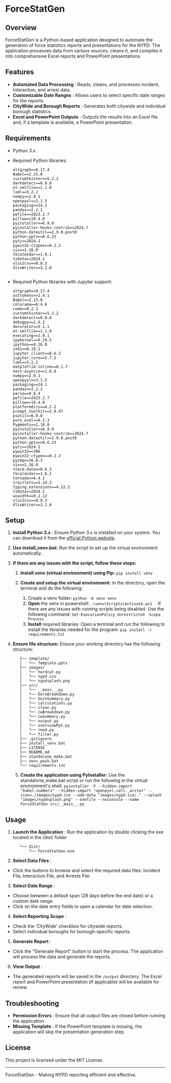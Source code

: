 # ForceStatGen

## Overview

ForceStatGen is a Python-based application designed to automate the generation of force statistics reports and presentations for the NYPD. The application processes data from various sources, cleans it, and compiles it into comprehensive Excel reports and PowerPoint presentations.

## Features

* **Automated Data Processing** : Reads, cleans, and processes incident, interaction, and arrest data.
* **Customizable Date Ranges** : Allows users to select specific date ranges for the reports.
* **CityWide and Borough Reports** : Generates both citywide and individual borough statistics.
* **Excel and PowerPoint Outputs** : Outputs the results into an Excel file and, if a template is available, a PowerPoint presentation.

## Requirements

* Python 3.x
* Required Python libraries:

  ```
  altgraph==0.17.4
  Babel==2.15.0
  customtkinter==5.2.2
  darkdetect==0.8.0
  et-xmlfile==1.1.0
  lxml==5.2.2
  numpy==2.0.1
  openpyxl==3.1.5
  packaging==24.1
  pandas==2.2.2
  pefile==2023.2.7
  pillow==10.4.0
  pyinstaller==6.9.0
  pyinstaller-hooks-contrib==2024.7
  python-dateutil==2.9.0.post0
  python-pptx==0.6.23
  pytz==2024.1
  pywin32-ctypes==0.2.2
  six==1.16.0
  tkcalendar==1.6.1
  tzdata==2024.1
  xlsx2csv==0.8.3
  XlsxWriter==3.2.0


  ```
* Required Python libraries with Jupyter support:

  ```
  altgraph==0.17.4
  asttokens==2.4.1
  Babel==2.15.0
  colorama==0.4.6
  comm==0.2.2
  customtkinter==5.2.2
  darkdetect==0.8.0
  debugpy==1.8.2
  decorator==5.1.1
  et-xmlfile==1.1.0
  executing==2.0.1
  ipykernel==6.29.5
  ipython==8.26.0
  jedi==0.19.1
  jupyter_client==8.6.2
  jupyter_core==5.7.2
  lxml==5.2.2
  matplotlib-inline==0.1.7
  nest-asyncio==1.6.0
  numpy==2.0.1
  openpyxl==3.1.5
  packaging==24.1
  pandas==2.2.2
  parso==0.8.4
  pefile==2023.2.7
  pillow==10.4.0
  platformdirs==4.2.2
  prompt_toolkit==3.0.47
  psutil==6.0.0
  pure_eval==0.2.3
  Pygments==2.18.0
  pyinstaller==6.9.0
  pyinstaller-hooks-contrib==2024.7
  python-dateutil==2.9.0.post0
  python-pptx==0.6.23
  pytz==2024.1
  pywin32==306
  pywin32-ctypes==0.2.2
  pyzmq==26.0.3
  six==1.16.0
  stack-data==0.6.3
  tkcalendar==1.6.1
  tornado==6.4.1
  traitlets==5.14.3
  typing_extensions==4.12.2
  tzdata==2024.1
  wcwidth==0.2.13
  xlsx2csv==0.8.3
  XlsxWriter==3.2.0

  ```

## Setup

1. **Install Python 3.x** : Ensure Python 3.x is installed on your system. You can download it from the [official Python website](https://www.python.org/downloads/).
2. **Use install_venv.bat:** Run the script to set up the virtual environment automatically.
3. **If there are any issues with the script, follow these steps:**

   1. **Install venv (virtual environment) using Pip:**
      `pip install venv`
   2. **Create and setup the virtual environment:** In the directory, open the terminal and do the following:

      1. Create a venv folder:
         `python -m venv venv `
      2. **Open** the venv in powershell:
         `.\venv\Scripts\Activate.ps1  `
         If there are any issues with running scripts being disabled. Use the following command:
         `Set-ExecutionPolicy Unrestricted -Scope Process`
      3. **Install** required libraries: Open a terminal and run the following to install the libraries needed for the program:
         `pip install -r requirements.txt`
4. **Ensure file structure:** Ensure your working directory has the following structure:

   ```
      ├── template/
      │   └── Template.pptx
      ├── images/
      │   └── hardcut.py
      │   └── nypd.ico
      │   └── nypdsplash.png
      ├── src/
      │   └── __main__.py
      │   └── boroBreakdown.py
      │   └── boroSummary.py
      │   └── calculations.py
      │   └── clean.py
      │   └── cwBreakdown.py
      │   └── cwSummary.py
      │   └── output.py
      │   └── overviewPpt.py
      │   └── read.py
      │   └── filter.py
      ├── .gitignore
      ├── install_venv.bat
      ├── LICENSE
      ├── README.md
      ├── standalone_make.bat
      ├── venv_pwsh.bat
      └── requirements.txt

   ```

   5. **Create the application using PyInstaller:** Use the standalone_make.bat script or run the following in the virtual environment's shell:
      `pyinstaller -F --hidden-import "babel.numbers" --hidden-import "openpyxl.cell._writer" --icon=./images/nypd.ico --add-data "images/nypd.ico;." --splash "images/nypdsplash.png" --onefile --noconsole --name ForceStatGen src/__main__.py`

## Usage

1. **Launch the Application** :
   Run the application by double clicking the exe located in the /dist/ folder

   ```
      └── dist/
          └── ForceStatGen.exe
   ```
2. **Select Data Files** :

* Click the buttons to browse and select the required data files: Incident File, Interaction File, and Arrests File.

3. **Select Date Range** :

* Choose between a default span (28 days before the end date) or a custom date range.
* Click on the date entry fields to open a calendar for date selection.

4. **Select Reporting Scope** :

* Check the 'CityWide' checkbox for citywide reports.
* Select individual boroughs for borough-specific reports.

5. **Generate Report** :

* Click the "Generate Report" button to start the process. The application will process the data and generate the reports.

6. **View Output** :

* The generated reports will be saved in the `/output` directory. The Excel report and PowerPoint presentation (if applicable) will be available for review.

## Troubleshooting

* **Permission Errors** : Ensure that all output files are closed before running the application.
* **Missing Template** : If the PowerPoint template is missing, the application will skip the presentation generation step.

## License

This project is licensed under the MIT License.

---

ForceStatGen - Making NYPD reporting efficient and effective.
